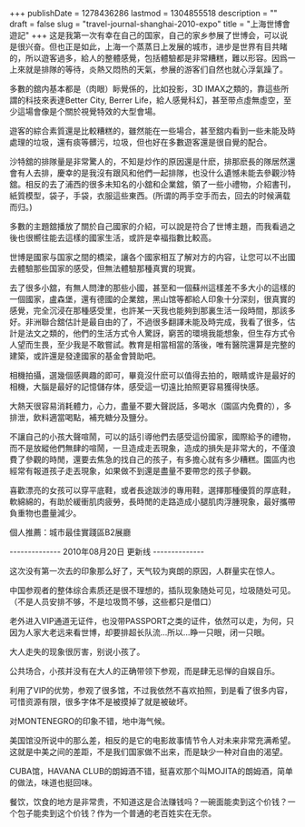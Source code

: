 +++
publishDate = 1278436286
lastmod = 1304855518
description = ""
draft = false
slug = "travel-journal-shanghai-2010-expo"
title = "上海世博會遊記"
+++
这是我第一次有幸在自己的国家，自己的家乡参展了世博会，可以说是很兴奋。但也正是如此，上海一个蒸蒸日上发展的城市，进步是世界有目共睹的，所以遊客過多，給人的整體感覺，包括體驗都是非常糟糕，難以形容。因爲一上來就是排隊的等待，炎熱又悶热的天氣，参展的游客们自然也就心浮氣躁了。  

多數的舘内基本都是（肉眼）眎覺係的，比如投影，3D IMAX之類的，靠這些所謂的科技來表達Better City, Berrer Life，給人感覺科幻，甚至带点虛無虛空，至少這場會像是个關於視覺特效的大型會場。  

遊客的綜合素質還是比較糟糕的，雖然能在一些場合，甚至舘内看到一些未能及時處理的垃圾，還有痰等髒污，垃圾，但也好在多數遊客還是很自覺的配合。  

沙特舘的排隊量是非常驚人的，不知是炒作的原因還是什麽，排那麽長的隊居然還會有人去排，慶幸的是我沒有跟风和他們一起排隊，也没什么遺憾未能去參觀沙特舘。相反的去了浦西的很多未知名的小舘和企業舘，領了一些小禮物，介紹書刊，紙質模型，袋子，手袋，衣服這些東西。(所谓的两手空手而去，回去的时候满载而归。)  

多數的主題舘播放了關於自己國家的介紹，可以說是符合了世博主題，而我看過之後也很嚮往能去這樣的國家生活，或許是幸福指數比較高。  

世博是國家与国家之間的橋梁，讓各个國家相互了解对方的内容，让您可以不出國去體驗那些国家的感受，但無法體驗那種真實的現實。  

去了很多小舘，有無人問津的那些小國，甚至和一個蘇州這樣差不多大小的這樣的一個國家，盧森堡，還有德國的企業舘，黑山馆等都給人印象十分深刻，很真實的感覺，完全沉浸在那種感受里，也許某一天我也能夠到那裏生活一段時間，那該多好。非洲聯合舘估計是最自由的了，不過很多翻譯未能及時完成，我看了很多，估計是法文之類的，他們的生活方式令人驚訝，窮苦的環境我能想象，但生存方式令人望而生畏，至少我是不敢嘗試。教育是相當相當的落後，唯有醫院還算是完整的建築，或許還是發達國家的基金會贊助吧。  

相機拍攝，選幾個感興趣的即可，畢竟沒什麽可以值得去拍的，眼睛或许是最好的相機，大腦是最好的記憶儲存体，感受這一切遠比拍照更容易獲得快感。  

大熱天很容易消耗體力，心力，盡量不要大聲説話，多喝水（園區内免費的），多排泄，飲料適當喝點，補充糖分及鹽分。  

不讓自己的小孩大聲喧鬧，可以的話引導他們去感受這份國家，國際給予的禮物，而不是放縱他們無肆的喧鬧，一旦造成走丟現象，造成的損失是非常大的，不僅浪費了參觀的時閒，還要去焦急的找自己的孩子，有多擔心就有多少糟糕。園區内也經常有報道孩子走丟現象，如果做不到還是盡量不要帶您的孩子參觀。  

喜歡漂亮的女孩可以穿平底鞋，或者長途跋涉的專用鞋，選擇那種優質的厚底鞋，軟綿綿的，有助於緩衝肌肉疲勞，長時閒的走路造成小腿肌肉浮腫現象，最好攜帶負重物也盡量減少。  

個人推薦：城市最佳實踐區B2展廳  

-------------- 2010年08月20日 更新线 --------------  

这次没有第一次去的印象那么好了，天气较为爽朗的原因，人群量实在惊人。  

中国参观者的整体综合素质还是很不理想的，插队现象随处可见，垃圾随处可见。（不是人员安排不够，不是垃圾筒不够，这些都只是借口）  

老外进入VIP通道无证件，也没带PASSPORT之类的证件，依然可以走，为何，只因为人家大老远来看世博，却要排超长队流...所以...睁一只眼，闭一只眼。  

大人走失的现象很厉害，别说小孩了。  

公共场合，小孩并没有在大人的正确带领下参观，而是肆无忌惮的自娱自乐。  

利用了VIP的优势，参观了很多馆，不过我依然不喜欢拍照，到是看了很多内容，可惜资源有限，很多字体不是被摸掉了就是被破坏。  

对MONTENEGRO的印象不错，地中海气候。  

美国馆没所说中的那么差，相反的是它的电影故事情节令人对未来非常充满希望。这就是中美之间的差距，不是我们国家做不出来，而是缺少一种对自由的渴望。  

CUBA馆，HAVANA CLUB的朗姆酒不错，挺喜欢那个叫MOJITA的朗姆酒，简单的做法，味道也挺回味。  

餐饮，饮食的地方是非常贵，不知道这是合法赚钱吗？一碗面能卖到这个价钱？一个包子能卖到这个价钱？作为一个普通的老百姓实在无奈。